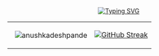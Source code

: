 <!-- h1 align="center">Hello World 🙋🏻‍♀️!!</h1-->
<div align="center">
  <a href="https://git.io/typing-svg"><img
      src="https://readme-typing-svg.demolab.com?font=Fira+Code&pause=1000&center=true&random=false&width=435&separator=%3D&lines=console.log(%22Hello+World!%22)%3DSystem.out.println(%22Hello+World!%22);%3Dprint(%22Hello+World!%22)%3Dstd%3A%3Acout+%3C%3C+%22Hello+World!%22;%3Dprintf(%22Hello+World!%22)"
      alt="Typing SVG" /></a>
</div>

<!-- div align="center">
  <img src="https://github.com/1999AZZAR/1999AZZAR/blob/main/resources/img/grid-snake.svg" alt="snake">
</div -->


<table align="center">
  <tr>
    <td>
      <p>
        &nbsp;
        <img align="center"
          src="https://github-readme-stats-three-sage-20.vercel.app/api/top-langs?username=anushkadeshpande&show_icons=true&locale=en&layout=compact&theme=tokyonight&hide_border=true&include_all_commits=true"
          alt="anushkadeshpande" />
      </p>
    </td>
    <td>
      <p align="center"><a href="https://git.io/streak-stats"><img
      src="https://github-readme-streak-stats.herokuapp.com?user=anushkadeshpande&theme=react&hide_border=true&include_all_commits=true"
      alt="GitHub Streak" /></a></p>
<!--       <p> &nbsp;<img align="center"
          src="https://github-readme-stats-three-sage-20.vercel.app/api?username=anushkadeshpande&show_icons=true&locale=en&theme=tokyonight&hide_border=true&include_all_commits=true"
          alt="anushkadeshpande" /> </p> -->
    </td>
  </tr>
</table>
<!-- ### Visitor Count  -->
<!-- img src="https://profile-counter.glitch.me/anushkadeshpande/count.svg" / -->
